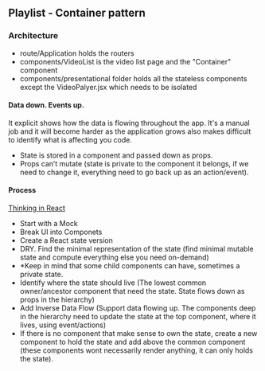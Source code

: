 ## Playlist - Container pattern

### Architecture

- route/Application holds the routers
- components/VideoList is the video list page and the "Container" component
- components/presentational folder holds all the stateless components except the VideoPalyer.jsx which needs to be isolated

#### Data down. Events up.

It explicit shows how the data is flowing throughout the app.
It's a manual job and it will become harder as the application grows also makes difficult to identify what is affecting you code.

- State is stored in a component and passed down as props.
- Props can’t mutate (state is private to the component it belongs, if we need to change it, everything need to go back up as an action/event).

#### Process

[Thinking in React](https://reactjs.org/docs/thinking-in-react.html)

- Start with a Mock
- Break UI into Componets
- Create a React state version
- DRY. Find the minimal representation of the state (find minimal mutable state and compute everything else you need on-demand)
- \*Keep in mind that some child components can have, sometimes a private state.
- Identify where the state should live (The lowest common owner/ancestor component that need the state. State flows down as props in the hierarchy)
- Add Inverse Data Flow (Support data flowing up. The components deep in the hierarchy need to update the state at the top component, where it lives, using event/actions)
- If there is no component that make sense to own the state, create a new component to hold the state and add above the common component (these components wont necessarily render anything, it can only holds the state).
